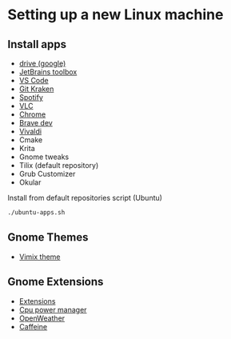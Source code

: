 # Setting up a new Linux machine

## Install apps

* [drive (google)](https://github.com/odeke-em/drive)
* [JetBrains toolbox](https://www.jetbrains.com/toolbox/app/?fromMenu)
* [VS Code](https://code.visualstudio.com/download)
* [Git Kraken](https://www.gitkraken.com/download)
* [Spotify](https://www.spotify.com/nl/download/linux/)
* [VLC](https://www.videolan.org/vlc/)
* [Chrome](https://www.google.com/chrome/)
* [Brave dev](https://brave.com/download-dev/)
* [Vivaldi](https://vivaldi.com/download/)
* Cmake
* Krita
* Gnome tweaks
* Tilix (default repository)
* Grub Customizer
* Okular

Install from default repositories script (Ubuntu)

```bash
./ubuntu-apps.sh
```

## Gnome Themes

* [Vimix theme](https://www.opendesktop.org/p/1013698)

## Gnome Extensions

* [Extensions](https://extensions.gnome.org/extension/1036/extensions/)
* [Cpu power manager](https://extensions.gnome.org/extension/945/cpu-power-manager/)
* [OpenWeather](https://extensions.gnome.org/extension/750/openweather/)
* [Caffeine](https://extensions.gnome.org/extension/517/caffeine/)

<!-- 
```bash
bla
``` -->

